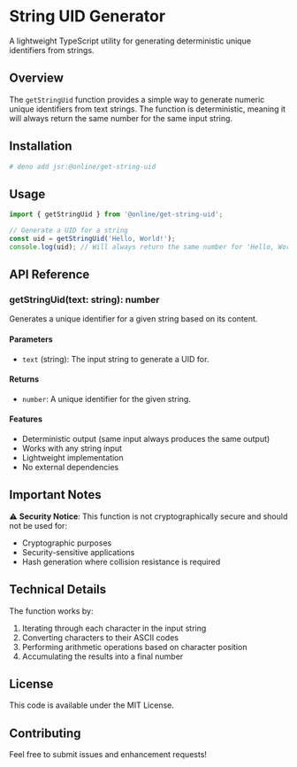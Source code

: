 # String UID Generator

A lightweight TypeScript utility for generating deterministic unique identifiers from strings.

## Overview

The `getStringUid` function provides a simple way to generate numeric unique identifiers from text strings. The function is deterministic, meaning it will always return the same number for the same input string.

## Installation

```bash
# deno add jsr:@online/get-string-uid
```

## Usage

```typescript
import { getStringUid } from '@online/get-string-uid';

// Generate a UID for a string
const uid = getStringUid('Hello, World!');
console.log(uid); // Will always return the same number for 'Hello, World!'
```

## API Reference

### getStringUid(text: string): number

Generates a unique identifier for a given string based on its content.

#### Parameters

- `text` (string): The input string to generate a UID for.

#### Returns

- `number`: A unique identifier for the given string.

#### Features

- Deterministic output (same input always produces the same output)
- Works with any string input
- Lightweight implementation
- No external dependencies

## Important Notes

⚠️ **Security Notice**: This function is not cryptographically secure and should not be used for:
- Cryptographic purposes
- Security-sensitive applications
- Hash generation where collision resistance is required

## Technical Details

The function works by:
1. Iterating through each character in the input string
2. Converting characters to their ASCII codes
3. Performing arithmetic operations based on character position
4. Accumulating the results into a final number

## License

This code is available under the MIT License.

## Contributing

Feel free to submit issues and enhancement requests!